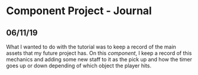 # **Component Project - Journal**

## 06/11/19
What I wanted to do with the tutorial was to keep a record of the main assets that my future project has. On this *component*, I keep a record of this mechanics and adding some new staff to it as the pick up and how the timer goes up or down depending of which object the player hits.